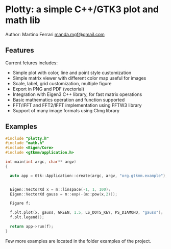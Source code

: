# Plotty: a simple C++/GTK3 plot and math lib
Author: Martino Ferrari <manda.mgf@gmail.com>

## Features

Current fetures includes:
 - Simple plot with color, line and point style customization
 - Simple matrix viewer with different color map useful for images
 - Scale, label, grid customization, multiple figure
 - Export in PNG and PDF (vectorial)
 - Integration with Eigen3 C++ library, for fast matrix operations
 - Basic mathematics operation and function supported
 - FFT/IFFT and FFT2/IFFT implementation using FFTW3 library
 - Support of many image formats using CImg library


## Examples

```c++
#include "plotty.h"
#include "math.h"
#include <Eigen/Core>
#include <gtkmm/application.h>

int main(int argc, char** argv)
{

  auto app = Gtk::Application::create(argc, argv, "org.gtkmm.example");


  Eigen::VectorXd x = m::linspace(-1, 1, 100);
  Eigen::VectorXd gauss = m::exp(-(m::pow(x,2)));

  Figure f;

  f.plt.plot(x, gauss, GREEN, 1.5, LS_DOTS_KEY, PS_DIAMOND, "gauss");
  f.plt.legend();

  return app->run(f);
}
```


Few more examples are located in the folder examples of the project.
